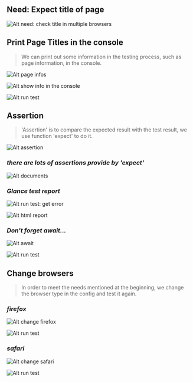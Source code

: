 ## **Need: Expect title of page**

![Alt need: check title in multiple browsers](pic/01.jpg)

## **Print Page Titles in the console**

> We can print out some information in the testing process, such as page information, in the console.

![Alt page infos](pic/02.jpg)

![Alt show info in the console](pic/03.jpg)

![Alt run test](pic/04.jpg)

## **Assertion**

> 'Assertion' is to compare the expected result with the test result, we use function 'expect' to do it.

![Alt assertion](pic/05.jpg)

### _there are lots of assertions provide by 'expect'_

![Alt documents](pic/06.jpg)

### _Glance test report_

![Alt run test: get error](pic/07.jpg)

![Alt html report](pic/08.jpg)

### _Don't forget await..._

![Alt await](pic/09.jpg)

![Alt run test](pic/10.jpg)

## **Change browsers**

> In order to meet the needs mentioned at the beginning, we change the browser type in the config and test it again.

### _firefox_

![Alt change firefox](pic/11.jpg)

![Alt run test](pic/12.jpg)

### _safari_

![Alt change safari](pic/13.jpg)

![Alt run test](pic/14.jpg)
